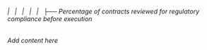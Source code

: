 ###### |   |   |   |   |   ├── Percentage of contracts reviewed for regulatory compliance before execution

*Add content here*